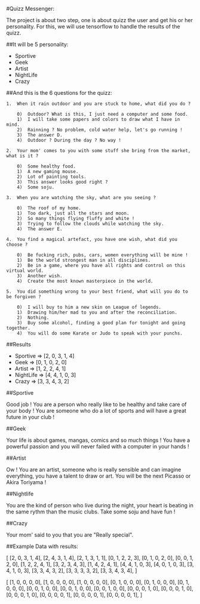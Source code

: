 #Quizz Messenger:

The project is about two step, one is about quizz the user and get his or her personality.
For this, we will use tensorflow to handle the results of the quizz.

##It will be 5 personality:

-   Sportive
-   Geek
-   Artist
-   NightLife
-   Crazy

##And this is the 6 questions for the quizz:

    1.  When it rain outdoor and you are stuck to home, what did you do ?

        0)  Outdoor? What is this, I just need a computer and some food.
        1)  I will take some papers and colors to draw what I have in mind.
        2)  Rainning ? No problem, cold water help, let's go running !
        3)  The answer D.
        4)  Outdoor ? During the day ? No way !
    
    2.  Your mom' comes to you with some stuff she bring from the market, what is it ?

        0)  Some healthy food.
        1)  A new gaming mouse.
        2)  Lot of painting tools.
        3)  This answer looks good right ?
        4)  Some soju.

    3.  When you are watching the sky, what are you seeing ?

        0)  The roof of my home.
        1)  Too dark, just all the stars and moon.
        2)  So many things flying fluffy and white !
        3)  Trying to follow the clouds while watching the sky.
        4)  The answer E.

    4.  You find a magical artefact, you have one wish, what did you choose ?

        0)  Be fucking rich, pubs, cars, women everything will be mine !
        1)  Be the world strongest man in all disciplines.
        2)  Be in a game, where you have all rights and control on this virtual world.
        3)  Another wish.
        4)  Create the most known masterpiece in the world.

    5.  You did something wrong to your best friend, what will you do to be forgiven ?

        0)  I will buy to him a new skin on League of legends.
        1)  Drawing him/her mad to you and after the reconciliation.
        2)  Nothing.
        3)  Buy some alcohol, finding a good plan for tonight and going together.
        4)  You will do some Karate or Judo to speak with your punchs.

##Results

-   Sportive => [2, 0, 3, 1, 4]
-   Geek => [0, 1, 0, 2, 0]
-   Artist => [1, 2, 2, 4, 1]
-   NightLife => [4, 4, 1, 0, 3]
-   Crazy => [3, 3, 4, 3, 2]

##Sportive

Good job ! You are a person who really like to be healthy and take care of your body !
You are someone who do a lot of sports and will have a great future in your club !

##Geek

Your life is about games, mangas, comics and so much things !
You have a powerful passion and you will never failed with a computer in your hands !

##Artist

Ow ! You are an artist, someone who is really sensible and can imagine everything, you have a talent to draw or art.
You will be the next Picasso or Akira Toriyama !

##Nightlife

You are the kind of person who live during the night, your heart is beating in the same rythm than the music clubs.
Take some soju and have fun !

##Crazy

Your mom' said to you that you are "Really special".

##Example Data with results:

[
    [2, 0, 3, 1, 4],
    [2, 4, 3, 1, 4],
    [2, 1, 3, 1, 1],
    [0, 1, 2, 2, 3],
    [0, 1, 0, 2, 0],
    [0, 0, 1, 2, 0],
    [1, 2, 2, 4, 1],
    [3, 2, 3, 4, 3],
    [1, 4, 2, 4, 1],
    [4, 4, 1, 0, 3],
    [4, 0, 1, 0, 3],
    [3, 4, 1, 0, 3],
    [3, 3, 4, 3, 2],
    [3, 3, 3, 3, 2],
    [3, 3, 4, 3, 4],
]

[
    [1, 0, 0, 0, 0],
    [1, 0, 0, 0, 0],
    [1, 0, 0, 0, 0],
    [0, 1, 0, 0, 0],
    [0, 1, 0, 0, 0],
    [0, 1, 0, 0, 0],
    [0, 0, 1, 0, 0],
    [0, 0, 1, 0, 0],
    [0, 0, 1, 0, 0],
    [0, 0, 0, 1, 0],
    [0, 0, 0, 1, 0],
    [0, 0, 0, 1, 0],
    [0, 0, 0, 0, 1],
    [0, 0, 0, 0, 1],
    [0, 0, 0, 0, 1],
]